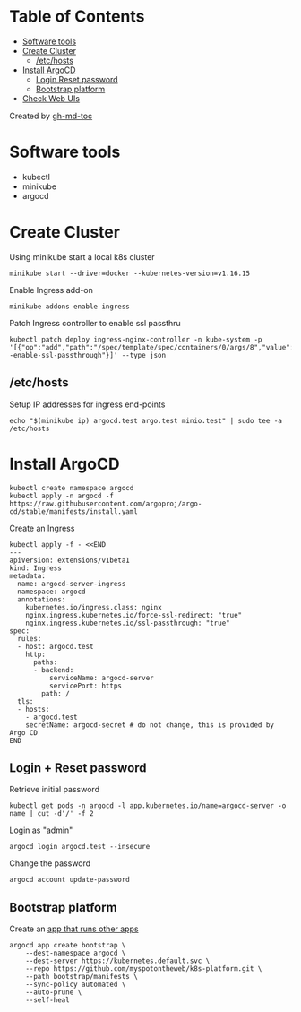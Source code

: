 
Table of Contents
=================

   * [Software tools](#software-tools)
   * [Create Cluster](#create-cluster)
      * [/etc/hosts](#etchosts)
   * [Install ArgoCD](#install-argocd)
      * [Login   Reset password](#login--reset-password)
      * [Bootstrap platform](#bootstrap-platform)
   * [Check Web UIs](#check-web-uis)

Created by [gh-md-toc](https://github.com/ekalinin/github-markdown-toc)

# Software tools

* kubectl
* minikube
* argocd

# Create Cluster

Using minikube start a local k8s cluster

```
minikube start --driver=docker --kubernetes-version=v1.16.15
```

Enable Ingress add-on

```
minikube addons enable ingress
```

Patch Ingress controller to enable ssl passthru

```
kubectl patch deploy ingress-nginx-controller -n kube-system -p '[{"op":"add","path":"/spec/template/spec/containers/0/args/8","value":"--enable-ssl-passthrough"}]' --type json
```

## /etc/hosts

Setup IP addresses for ingress end-points

```
echo "$(minikube ip) argocd.test argo.test minio.test" | sudo tee -a /etc/hosts
```

# Install ArgoCD

```
kubectl create namespace argocd
kubectl apply -n argocd -f https://raw.githubusercontent.com/argoproj/argo-cd/stable/manifests/install.yaml
```

Create an Ingress

```
kubectl apply -f - <<END
---
apiVersion: extensions/v1beta1
kind: Ingress
metadata:
  name: argocd-server-ingress
  namespace: argocd
  annotations:
    kubernetes.io/ingress.class: nginx
    nginx.ingress.kubernetes.io/force-ssl-redirect: "true"
    nginx.ingress.kubernetes.io/ssl-passthrough: "true"
spec:
  rules:
  - host: argocd.test
    http:
      paths:
      - backend:
          serviceName: argocd-server
          servicePort: https
        path: /
  tls:
  - hosts:
    - argocd.test
    secretName: argocd-secret # do not change, this is provided by Argo CD
END
```

## Login + Reset password

Retrieve initial password

```
kubectl get pods -n argocd -l app.kubernetes.io/name=argocd-server -o name | cut -d'/' -f 2
```

Login as "admin"

```
argocd login argocd.test --insecure
```

Change the password

```
argocd account update-password
```

## Bootstrap platform

Create an [app that runs other apps](https://argoproj.github.io/argo-cd/operator-manual/cluster-bootstrapping)

```
argocd app create bootstrap \
    --dest-namespace argocd \
    --dest-server https://kubernetes.default.svc \
    --repo https://github.com/myspotontheweb/k8s-platform.git \
    --path bootstrap/manifests \
    --sync-policy automated \
    --auto-prune \
    --self-heal  
```

